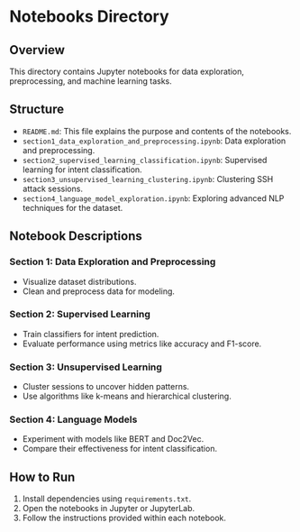 # Notebooks Directory

## Overview
This directory contains Jupyter notebooks for data exploration, preprocessing, and machine learning tasks.

## Structure
- `README.md`: This file explains the purpose and contents of the notebooks.
- `section1_data_exploration_and_preprocessing.ipynb`: Data exploration and preprocessing.
- `section2_supervised_learning_classification.ipynb`: Supervised learning for intent classification.
- `section3_unsupervised_learning_clustering.ipynb`: Clustering SSH attack sessions.
- `section4_language_model_exploration.ipynb`: Exploring advanced NLP techniques for the dataset.

## Notebook Descriptions
### Section 1: Data Exploration and Preprocessing
- Visualize dataset distributions.
- Clean and preprocess data for modeling.

### Section 2: Supervised Learning
- Train classifiers for intent prediction.
- Evaluate performance using metrics like accuracy and F1-score.

### Section 3: Unsupervised Learning
- Cluster sessions to uncover hidden patterns.
- Use algorithms like k-means and hierarchical clustering.

### Section 4: Language Models
- Experiment with models like BERT and Doc2Vec.
- Compare their effectiveness for intent classification.

## How to Run
1. Install dependencies using `requirements.txt`.
2. Open the notebooks in Jupyter or JupyterLab.
3. Follow the instructions provided within each notebook.
